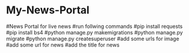 # My-News-Portal
#News Portal for live news
#run follwing commands
#pip install requests
#pip install bs4
#python manage.py makemigrations
#python manage.py migrate
#python manage.py createsuperuser
#add some urls for image
#add some url for news
#add the title for news
